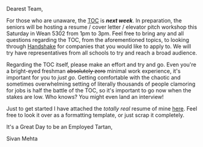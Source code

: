 Dearest Team,

For those who are unaware, the [TOC](http://engineering.cmu.edu/companies/toc/) is ***next week***. In preparation, the seniors will be hosting a resume / cover letter / elevator pitch workshop this Saturday in Wean 5302 from 1pm to 3pm. Feel free to bring any and all questions regarding the TOC, from the aforementioned topics, to looking through [Handshake](https://cmu.joinhandshake.com/login) for companies that you would like to apply to. We will try have representatives from all schools to try and reach a broad audience.

Regarding the TOC itself, please make an effort and try and go. Even you're a bright-eyed freshman ~~absolutely zero~~ minimal work experience, it's important for you to *just go*. Getting comfortable with the chaotic and sometimes overwhelming setting of literally thousands of people clamoring for jobs is half the battle of the TOC, so it's important to go now when the stakes are low. Who knows? You might even land an interview!

Just to get started I have attached the *totally real* resume of mine [here](https://github.com/SivanMehta/notes/blob/master/non-academic/joke-resume.pdf). Feel free to look it over as a formatting template, or just scrap it completely.

It's a Great Day to be an Employed Tartan,

Sivan Mehta
